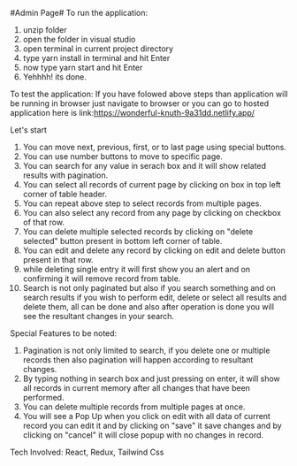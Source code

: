 #Admin Page#
To run the application:
1. unzip folder 
2. open the folder in visual studio
3. open terminal in current project directory
4. type yarn install in terminal and hit Enter
5. now type yarn start and hit Enter
6. Yehhhh! its done.

To test the application:
If you have folowed above steps than application will be running in browser just navigate to browser or you can go to hosted application here is link:https://wonderful-knuth-9a31dd.netlify.app/

Let's start 
1. You can move next, previous, first, or to last page using special buttons.
2. You can use number buttons to move to specific page.
3. You can search for any value in serach box and it will show related results with pagination.
4. You can select all records of current page by clicking on box in top left corner of table header.
5. You can repeat above step to select records from multiple pages.
6. You can also select any record from any page by clicking on checkbox of that row.
7. You can delete multiple selected records by clicking on "delete selected" button present in bottom left     corner of table.
8. You can edit and delete any record by clicking on edit and delete button present in that row.
9. while deleting single entry it will first show you an alert and on confirming it will remove record from table.
10. Search is not only paginated but also if you search something and on search results if you wish to perform edit, delete or select all results and delete them, all can be done and also after operation is done you will see the resultant changes in your search.


Special Features to be noted:
1. Pagination is not only limited to search, if you delete one or multiple records then also pagination will happen according to resultant changes.
2. By typing nothing in search box and just pressing on enter, it will show all records in current memory after all changes that have been performed.
3. You can delete multiple records from multiple pages at once.
4. You will see a Pop Up when you click on edit with all data of current record you can edit it and by clicking on "save" it save changes and by clicking on "cancel" it will close popup with no changes in record.

Tech Involved:
React, Redux, Tailwind Css
